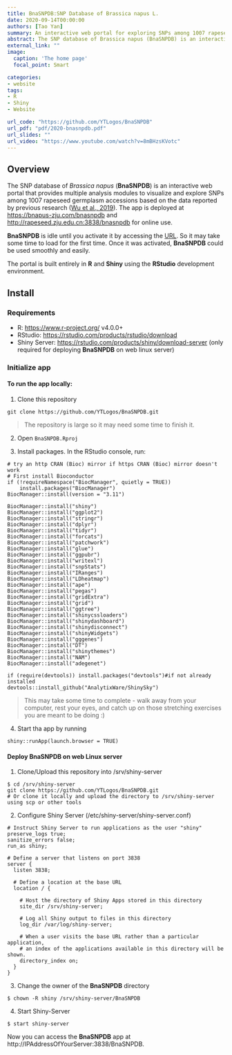 ```yaml
---
title: BnaSNPDB:SNP Database of Brassica napus L.
date: 2020-09-14T00:00:00
authors: [Tao Yan]
summary: An interactive web portal for exploring SNPs among 1007 rapeseed germplasm accessions
abstract: The SNP database of Brassica napus (BnaSNPDB) is an interactive web portal that provides multiple analysis modules to visualize and explore SNPs among 1007 rapeseed germplasm accessions based on the data reported by previous research (Wu et al., 2019). The app is deployed at https://bnapus-zju.com/bnasnpdb and http://rapeseed.zju.edu.cn:3838/bnasnpdb for online use. BnaSNPDB is idle until you activate it by accessing the URL. So it may take some time to load for the first time. Once it was activated, BnaSNPDB could be used smoothly and easily. The portal is built entirely in R and Shiny using the RStudio development environment.
external_link: ""
image:
  caption: 'The home page'
  focal_point: Smart

categories:
- website
tags:
- R
- Shiny
- Website

url_code: "https://github.com/YTLogos/BnaSNPDB"
url_pdf: "pdf/2020-bnasnpdb.pdf"
url_slides: ""
url_video: "https://www.youtube.com/watch?v=8mBHzsKVotc"
---
```




## Overview

The SNP database of *Brassica napus* (**BnaSNPDB**) is an interactive web portal that provides multiple analysis modules to visualize and explore SNPs among 1007 rapeseed germplasm accessions based on the data reported by previous research ([Wu et al., 2019](http://rapeseed.zju.edu.cn/pdf/mp.pdf)). The app is deployed at https://bnapus-zju.com/bnasnpdb and http://rapeseed.zju.edu.cn:3838/bnasnpdb for online use. 


**BnaSNPDB** is idle until you activate it by accessing the [URL](https://bnapus-zju.com/bnasnpdb). So it may take some time to load for the first time. Once it was activated, **BnaSNPDB** could be used smoothly and easily.

The portal is built entirely in **R** and **Shiny** using the **RStudio** development environment.

## Install

### Requirements

* R: https://www.r-project.org/ v4.0.0+
* RStudio: https://rstudio.com/products/rstudio/download
* Shiny Server: https://rstudio.com/products/shiny/download-server (only required for deploying **BnaSNPDB** on web linux server)

### Initialize app

#### To run the app locally:

1. Clone this repository

```
git clone https://github.com/YTLogos/BnaSNPDB.git
```

> The repository is large so it may need some time to finish it.

2. Open `BnaSNPDB.Rproj`

3. Install packages. In the RStudio console, run:

```
# try an http CRAN (Bioc) mirror if https CRAN (Bioc) mirror doesn't work
# First install Bioconductor
if (!requireNamespace("BiocManager", quietly = TRUE))
    install.packages("BiocManager")
BiocManager::install(version = "3.11")

BiocManager::install("shiny")
BiocManager::install("ggplot2")
BiocManager::install("stringr")
BiocManager::install("dplyr")
BiocManager::install("tidyr")
BiocManager::install("forcats")
BiocManager::install("patchwork")
BiocManager::install("glue")
BiocManager::install("ggpubr")
BiocManager::install("writexl")
BiocManager::install("snpStats")
BiocManager::install("IRanges")
BiocManager::install("LDheatmap")
BiocManager::install("ape")
BiocManager::install("pegas")
BiocManager::install("gridExtra")
BiocManager::install("grid")
BiocManager::install("ggtree")
BiocManager::install("shinycssloaders")
BiocManager::install("shinydashboard")
BiocManager::install("shinydisconnect")
BiocManager::install("shinyWidgets")
BiocManager::install("gggenes")
BiocManager::install("DT")
BiocManager::install("shinythemes")
BiocManager::install("NAM")
BiocManager::install("adegenet")

if (require(devtools)) install.packages("devtools")#if not already installed
devtools::install_github("AnalytixWare/ShinySky")
```

> This may take some time to complete - walk away from your computer, rest your eyes, and catch up on those stretching exercises you are meant to be doing :)

4. Start tha app by running

```
shiny::runApp(launch.browser = TRUE)
```

#### Deploy BnaSNPDB on web Linux server

1. Clone/Upload this repository into /srv/shiny-server

```
$ cd /srv/shiny-server
git clone https://github.com/YTLogos/BnaSNPDB.git
# Or clone it locally and upload the directory to /srv/shiny-server using scp or other tools 
```

2. Configure Shiny Server (/etc/shiny-server/shiny-server.conf)

```
# Instruct Shiny Server to run applications as the user "shiny"
preserve_logs true;
sanitize_errors false;
run_as shiny;

# Define a server that listens on port 3838
server {
  listen 3838;

  # Define a location at the base URL
  location / {

    # Host the directory of Shiny Apps stored in this directory
    site_dir /srv/shiny-server;

    # Log all Shiny output to files in this directory
    log_dir /var/log/shiny-server;

    # When a user visits the base URL rather than a particular application,
    # an index of the applications available in this directory will be shown.
    directory_index on;
  }
}
```

3. Change the owner of the **BnaSNPDB** directory

```
$ chown -R shiny /srv/shiny-server/BnaSNPDB  
```

4. Start Shiny-Server

```
$ start shiny-server
```

Now you can access the **BnaSNPDB** app at http://IPAddressOfYourServer:3838/BnaSNPDB.







